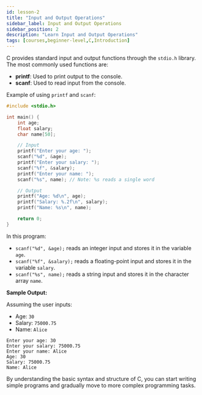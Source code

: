 ```yaml
---
id: lesson-2
title: "Input and Output Operations"
sidebar_label: Input and Output Operations
sidebar_position: 2
description: "Learn Input and Output Operations"
tags: [courses,beginner-level,C,Introduction]
--- 
```

 

C provides standard input and output functions through the `stdio.h` library. The most commonly used functions are:

- **printf**: Used to print output to the console.
- **scanf**: Used to read input from the console.

Example of using `printf` and `scanf`:

```c
#include <stdio.h>

int main() {
    int age;
    float salary;
    char name[50];

    // Input
    printf("Enter your age: ");
    scanf("%d", &age);
    printf("Enter your salary: ");
    scanf("%f", &salary);
    printf("Enter your name: ");
    scanf("%s", name); // Note: %s reads a single word

    // Output
    printf("Age: %d\n", age);
    printf("Salary: %.2f\n", salary);
    printf("Name: %s\n", name);

    return 0;
}
```

In this program:
- `scanf("%d", &age);` reads an integer input and stores it in the variable `age`.
- `scanf("%f", &salary);` reads a floating-point input and stores it in the variable `salary`.
- `scanf("%s", name);` reads a string input and stores it in the character array `name`.

**Sample Output:**

Assuming the user inputs:
- Age: `30`
- Salary: `75000.75`
- Name: `Alice`

```
Enter your age: 30
Enter your salary: 75000.75
Enter your name: Alice
Age: 30
Salary: 75000.75
Name: Alice
```

By understanding the basic syntax and structure of C, you can start writing simple programs and gradually move to more complex programming tasks.